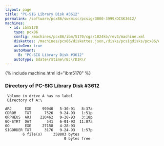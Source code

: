 ```yaml
---
layout: page
title: "PC-SIG Library Disk #3612"
permalink: /software/pcx86/sw/misc/pcsig/3000-3999/DISK3612/
machines:
  - id: ibm5170
    type: pcx86
    config: /machines/pcx86/ibm/5170/cga/1024kb/rev3/machine.xml
    diskettes: /machines/pcx86/diskettes.json,/disks/pcsigdisks/pcx86/diskettes.json
    autoGen: true
    autoMount:
      B: "PC-SIG Library Disk #3612"
    autoType: $date\r$time\rB:\rDIR\r
---
```


{% include machine.html id="ibm5170" %}

### Directory of PC-SIG Library Disk #3612

     Volume in drive A has no label
     Directory of A:\

    ARJ      EXE     99940   5-30-91   8:37a
    CDROM    TXT      7526   9-24-93   1:51p
    ORPHEUS  ARJ    220462   9-28-93   3:18p
    GO-STRT  DAT       541   6-01-93  11:07a
    GO       EXE     27158   4-28-93
    SIGORDER TXT      3176   9-24-93   1:57p
            6 file(s)     358803 bytes
                               0 bytes free
